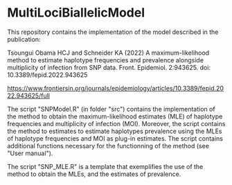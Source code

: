 # MultiLociBiallelicModel
This repository contains the implementation of the model described in the publication:

Tsoungui Obama HCJ and Schneider KA (2022) A maximum-likelihood method to estimate haplotype frequencies and prevalence alongside multiplicity of infection from SNP data. Front. Epidemiol. 2:943625. doi: 10.3389/fepid.2022.943625

https://www.frontiersin.org/journals/epidemiology/articles/10.3389/fepid.2022.943625/full

The script "SNPModel.R" (in folder "src") contains the implementation of the method to obtain the maximum-likelihood estimates (MLE) of haplotype frequencies and multiplicity of infection (MOI). Moreover, the script contains the method to estimates to estimate haplotypes prevalence using the MLEs of haplotype frequencies and MOI as plug-in estimates. The script contains additional functions necessary for the functionning of the method (see "User manual"). 

The script "SNP_MLE.R" is a template that exemplifies the use of the method to obtain the MLEs, and the estimates of prevalence.

